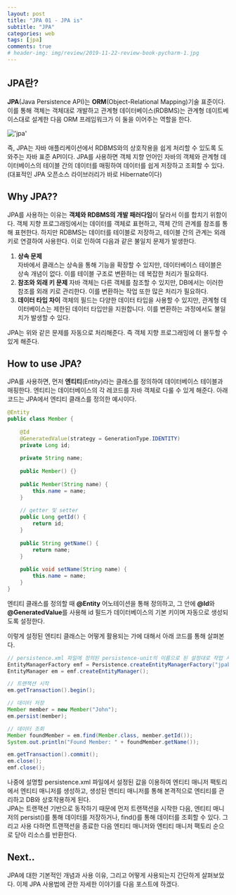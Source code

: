 ```yaml
---  
layout: post  
title: "JPA 01 - JPA is"  
subtitle: "JPA"  
categories: web  
tags: [jpa]   
comments: true  
# header-img: img/review/2019-11-22-review-book-pycharm-1.jpg  
---  
```

  
## JPA란?
**JPA**(Java Persistence API)는 **ORM**(Object-Relational Mapping)기술 표준이다. 이를 통해 객체는 객체대로 개발하고 관계형 데이터베이스(RDBMS)는 관계형 데이트베이스대로 설계한 다음 ORM 프레임워크가 이 둘을 이어주는 역할을 한다.  

!['jpa'](https://zzangkkmin.github.io/assets/img/postImages/2024-09-10-web-jpa-01-jpa.png)  

즉, JPA는 자바 애플리케이션에서 RDBMS와의 상호작용을 쉽게 처리할 수 있도록 도와주는 자바 표준 API이다. JPA를 사용하면 객체 지향 언어인 자바의 객체와 관계형 데이터베이스의 테이블 간의 데이터를 매핑하여 데이터를 쉽게 저장하고 조회할 수 있다.  
(대표적인 JPA 오픈소스 라이브러리가 바로 Hibernate이다) 

## Why JPA??
JPA를 사용하는 이유는 **객체와 RDBMS의 개발 패러다임**이 달라서 이를 합치기 위함이다. 객체 지향 프로그래밍에서는 데이터를 객체로 표현하고, 객체 간의 관계를 참조를 통해 표현한다. 하지만 RDBMS는 데이터를 테이블로 저장하고, 테이블 간의 관계는 외래 키로 연결하여 사용한다. 이로 인하여 다음과 같은 불일치 문제가 발생한다.
1. **상속 문제**  
   자바에서 클래스는 상속을 통해 기능을 확장할 수 있지만, 데이터베이스 테이블은 상속 개념이 없다. 이를 테이블 구조로 변환하는 데 복잡한 처리가 필요하다.
2. **참조와 외래 키 문제** 
   자바 객체는 다른 객체를 참조할 수 있지만, DB에서는 이러한 참조를 외래 키로 관리한다. 이를 변환하는 작업 또한 많은 처리가 필요하다.
3. **데이터 타입 차이**
   객체의 필드는 다양한 데이터 타입을 사용할 수 있지만, 관계형 데이터베이스는 제한된 데이터 타입만을 지원합니다. 이를 변환하는 과정에서도 불일치가 발생할 수 있다.

JPA는 위와 같은 문제를 자동으로 처리해준다. 즉 객체 지향 프로그래밍에 더 몰두할 수 있게 해준다.

## How to use JPA?
JPA를 사용하면, 먼저 **엔티티**(Entity)라는 클래스를 정의하여 데이터베이스 테이블과 매핑한다. 엔티티는 데이터베이스의 각 레코드를 자바 객체로 다룰 수 있게 해준다. 아래 코드는 JPA에서 엔티티 클래스를 정의한 예시이다.
```java
@Entity
public class Member {
    
    @Id
    @GeneratedValue(strategy = GenerationType.IDENTITY)
    private Long id;
    
    private String name;
    
    public Member() {}
    
    public Member(String name) {
        this.name = name;
    }
    
    // getter 및 setter
    public Long getId() {
        return id;
    }
    
    public String getName() {
        return name;
    }
    
    public void setName(String name) {
        this.name = name;
    }
}
```
엔티티 클래스를 정의할 때 **@Entity** 어노테이션을 통해 정의하고, 그 안에 **@Id**와 **@GeneratedValue**를 사용해 id 필드가 데이터베이스의 기본 키이며 자동으로 생성되도록 설정한다.  

이렇게 설정된 엔티티 클래스는 어떻게 활용되는 가에 대해서 아래 코드를 통해 살펴본다.
```java
// persistence.xml 파일에 정의된 persistence-unit의 이름으로 된 설정대로 작업 시작
EntityManagerFactory emf = Persistence.createEntityManagerFactory("jpablog");
EntityManager em = emf.createEntityManager();

// 트랜잭션 시작
em.getTransaction().begin();

// 데이터 저장
Member member = new Member("John");
em.persist(member);

// 데이터 조회
Member foundMember = em.find(Member.class, member.getId());
System.out.println("Found Member: " + foundMember.getName());

em.getTransaction().commit();
em.close();
emf.close();
```
나중에 설명할 persistence.xml 파일에서 설정된 값을 이용하여 엔티티 매니저 팩토리에서 엔티티 매니저를 생성하고, 생성된 엔티티 매니저를 통해 본격적으로 엔티티를 관리하고 DB와 상호작용하게 된다.  
JPA는 트랜잭션 기반으로 동작하기 때문에 먼저 트랜잭션을 시작한 다음, 엔티티 매니저의 persist()를 통해 데이터를 저장하거나, find()를 통해 데이터를 조회할 수 있다. 그리고 사용 다하면 트랜잭션을 종료한 다음 엔티티 매니저와 엔티티 매니저 팩토리 순으로 닫아 리소스를 반환한다.

## Next..
JPA에 대한 기본적인 개념과 사용 이유, 그리고 어떻게 사용되는지 간단하게 살펴보았다. 이제 JPA 사용법에 관한 자세한 이야기를 다음 포스트에 하겠다.

